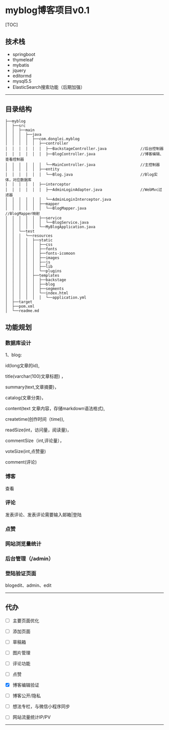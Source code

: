 # myblog博客项目v0.1

[TOC]

## 技术栈

- springboot
- thymeleaf
- mybatis
- jquery
- editormd
- mysql5.5
- ElasticSearch搜索功能（后期加强）

***



## 目录结构

```ht
├──myblog
│  ├──src
│  │  ├──main
│  │  │  ├──java
│  │  │  │  ├──com.donglei.myblog
│  │  │  │  │  ├──controller
│  │  │  │  │  │  ├──BackstageController.java				//后台控制器
│  │  │  │  │  │  ├──BlogController.java					//博客编辑、查看控制器
│  │  │  │  │  │  └──MainController.java					//主控制器
│  │  │  │  │  ├──entity
│  │  │  │  │  │  └──Blog.java								//Blog实体，对应数据库
│  │  │  │  │  ├──interceptor
│  │  │  │  │  │  ├──AdminLoginAdapter.java					//WebMvc过滤器
│  │  │  │  │  │  └──AdminLoginInterceptor.java
│  │  │  │  │  ├──mapper
│  │  │  │  │  │  └──BlogMapper.java						//BlogMapper映射
│  │  │  │  │  ├──service
│  │  │  │  │  │  └──BlogService.java
│  │  │  │  │  └──MyBlogApplication.java
│  │  └──test
│  │  │  └──resources
│  │  │  │  ├──static
│  │  │  │  │  ├──css
│  │  │  │  │  ├──fonts
│  │  │  │  │  ├──fonts-icomoon
│  │  │  │  │  ├──images
│  │  │  │  │  ├──js
│  │  │  │  │  ├──lib
│  │  │  │  │  └──plugins
│  │  │  │  ├──templates
│  │  │  │  │  ├──backstage
│  │  │  │  │  ├──blog
│  │  │  │  │  ├──segments
│  │  │  │  │  └──index.html
│  │  │  │  │  │  └──application.yml
│  ├──target
│  ├──pom.xml
│  └──readme.md

```


## 功能规划

### 数据库设计

1、blog:

id(long文章的id), 

title(varchar(100)文章标题) ，

summary(text,文章摘要)，

catalog(文章分类)，

content(text 文章内容，存储markdown语法格式), 

createtime(创作时间（time)),

readSize(int，访问量，阅读量)，

commentSize（int,评论量），

voteSize(int,点赞量)

comment(评论)

### 博客

查看

### 评论

发表评论、发表评论需要输入邮箱|登陆

### 点赞

### 网站浏览量统计

### 后台管理（/admin）

### 登陆验证页面

blogedit、admin、edit



***



## 代办

- [ ] 主要页面优化
- [ ] 添加页面
- [ ] 草稿箱
- [ ] 图片管理
- [ ] 评论功能

- [ ] 点赞

- [x] 博客编辑验证

- [ ] 博客公开/隐私

- [ ] 想法专栏，与微信小程序同步

- [ ] 网站流量统计IP/PV

  

***



